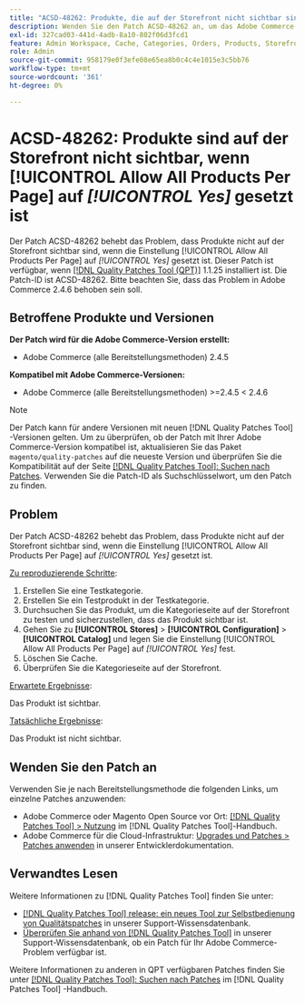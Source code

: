 ```yaml
---
title: "ACSD-48262: Produkte, die auf der Storefront nicht sichtbar sind, wenn [!UICONTROL Allow All Products Per Page] auf [!UICONTROL Yes] gesetzt ist."
description: Wenden Sie den Patch ACSD-48262 an, um das Adobe Commerce-Problem zu beheben, bei dem Produkte nicht auf der Storefront sichtbar sind, wenn die Einstellung [!UICONTROL Allow All Products Per Page] auf [!UICONTROL Yes] gesetzt ist.
exl-id: 327cad03-441d-4adb-8a10-802f06d3fcd1
feature: Admin Workspace, Cache, Categories, Orders, Products, Storefront
role: Admin
source-git-commit: 958179e0f3efe08e65ea8b0c4c4e1015e3c5bb76
workflow-type: tm+mt
source-wordcount: '361'
ht-degree: 0%

---
```


# ACSD-48262: Produkte sind auf der Storefront nicht sichtbar, wenn [!UICONTROL Allow All Products Per Page] auf *[!UICONTROL Yes]* gesetzt ist

Der Patch ACSD-48262 behebt das Problem, dass Produkte nicht auf der Storefront sichtbar sind, wenn die Einstellung [!UICONTROL Allow All Products Per Page] auf *[!UICONTROL Yes]* gesetzt ist. Dieser Patch ist verfügbar, wenn [[!DNL Quality Patches Tool (QPT)]](/help/announcements/adobe-commerce-announcements/magento-quality-patches-released-new-tool-to-self-serve-quality-patches.md) 1.1.25 installiert ist. Die Patch-ID ist ACSD-48262. Bitte beachten Sie, dass das Problem in Adobe Commerce 2.4.6 behoben sein soll.

## Betroffene Produkte und Versionen

**Der Patch wird für die Adobe Commerce-Version erstellt:**

* Adobe Commerce (alle Bereitstellungsmethoden) 2.4.5

**Kompatibel mit Adobe Commerce-Versionen:**

* Adobe Commerce (alle Bereitstellungsmethoden) >=2.4.5 &lt; 2.4.6

>[!NOTE]
>
>Der Patch kann für andere Versionen mit neuen [!DNL Quality Patches Tool] -Versionen gelten. Um zu überprüfen, ob der Patch mit Ihrer Adobe Commerce-Version kompatibel ist, aktualisieren Sie das Paket `magento/quality-patches` auf die neueste Version und überprüfen Sie die Kompatibilität auf der Seite [[!DNL Quality Patches Tool]: Suchen nach Patches](https://experienceleague.adobe.com/tools/commerce-quality-patches/index.html). Verwenden Sie die Patch-ID als Suchschlüsselwort, um den Patch zu finden.

## Problem

Der Patch ACSD-48262 behebt das Problem, dass Produkte nicht auf der Storefront sichtbar sind, wenn die Einstellung [!UICONTROL Allow All Products Per Page] auf *[!UICONTROL Yes]* gesetzt ist.

<u>Zu reproduzierende Schritte</u>:

1. Erstellen Sie eine Testkategorie.
1. Erstellen Sie ein Testprodukt in der Testkategorie.
1. Durchsuchen Sie das Produkt, um die Kategorieseite auf der Storefront zu testen und sicherzustellen, dass das Produkt sichtbar ist.
1. Gehen Sie zu **[!UICONTROL Stores]** > **[!UICONTROL Configuration]** > **[!UICONTROL Catalog]** und legen Sie die Einstellung [!UICONTROL Allow All Products Per Page] auf *[!UICONTROL Yes]* fest.
1. Löschen Sie Cache.
1. Überprüfen Sie die Kategorieseite auf der Storefront.

<u>Erwartete Ergebnisse</u>:

Das Produkt ist sichtbar.

<u>Tatsächliche Ergebnisse</u>:

Das Produkt ist nicht sichtbar.

## Wenden Sie den Patch an

Verwenden Sie je nach Bereitstellungsmethode die folgenden Links, um einzelne Patches anzuwenden:

* Adobe Commerce oder Magento Open Source vor Ort: [[!DNL Quality Patches Tool] > Nutzung](https://experienceleague.adobe.com/docs/commerce-operations/tools/quality-patches-tool/usage.html) im [!DNL Quality Patches Tool]-Handbuch.
* Adobe Commerce für die Cloud-Infrastruktur: [Upgrades und Patches > Patches anwenden](https://devdocs.magento.com/cloud/project/project-patch.html) in unserer Entwicklerdokumentation.


## Verwandtes Lesen

Weitere Informationen zu [!DNL Quality Patches Tool] finden Sie unter:

* [[!DNL Quality Patches Tool] release: ein neues Tool zur Selbstbedienung von Qualitätspatches](/help/announcements/adobe-commerce-announcements/magento-quality-patches-released-new-tool-to-self-serve-quality-patches.md) in unserer Support-Wissensdatenbank.
* [Überprüfen Sie anhand von  [!DNL Quality Patches Tool]](/help/support-tools/patches-available-in-qpt-tool/check-patch-for-magento-issue-with-magento-quality-patches.md) in unserer Support-Wissensdatenbank, ob ein Patch für Ihr Adobe Commerce-Problem verfügbar ist.

Weitere Informationen zu anderen in QPT verfügbaren Patches finden Sie unter [[!DNL Quality Patches Tool]: Suchen nach Patches](https://experienceleague.adobe.com/tools/commerce-quality-patches/index.html) im [!DNL Quality Patches Tool] -Handbuch.
